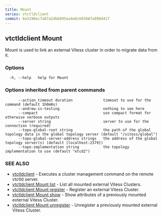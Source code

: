 ```yaml
---
title: Mount
series: vtctldclient
commit: 6e3190ec7a07a2dbb095ea4e8c69368fa098d41f
---
```

## vtctldclient Mount

Mount is used to link an external Vitess cluster in order to migrate data from it.

### Options

```
  -h, --help   help for Mount
```

### Options inherited from parent commands

```
      --action_timeout duration              timeout to use for the command (default 1h0m0s)
      --andrew-is-testing                    nothing to see here
      --compact                              use compact format for otherwise verbose outputs
      --server string                        server to use for the connection (required)
      --topo-global-root string              the path of the global topology data in the global topology server (default "/vitess/global")
      --topo-global-server-address strings   the address of the global topology server(s) (default [localhost:2379])
      --topo-implementation string           the topology implementation to use (default "etcd2")
```

### SEE ALSO

* [vtctldclient](../)	 - Executes a cluster management command on the remote vtctld server.
* [vtctldclient Mount list](./vtctldclient_mount_list/)	 - List all mounted external Vitess Clusters.
* [vtctldclient Mount register](./vtctldclient_mount_register/)	 - Register an external Vitess Cluster.
* [vtctldclient Mount show](./vtctldclient_mount_show/)	 - Show attributes of a previously mounted external Vitess Cluster.
* [vtctldclient Mount unregister](./vtctldclient_mount_unregister/)	 - Unregister a previously mounted external Vitess Cluster.

